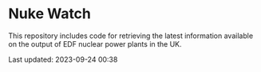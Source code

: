 # Nuke Watch

This repository includes code for retrieving the latest information available on the output of EDF nuclear power plants in the UK.

Last updated: 2023-09-24 00:38